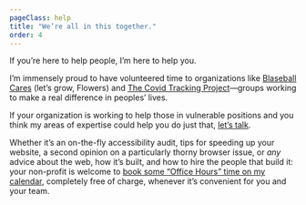 ```yaml
---
pageClass: help
title: "We’re all in this together."
order: 4
---
```


If you’re here to help people, I’m here to help you.

I’m immensely proud to have volunteered time to organizations like [Blaseball Cares](https://www.blaseballcares.com) (let’s grow, Flowers) and [The Covid Tracking Project](https://covidtracking.com/)—groups working to make a real difference in peoples’ lives. 

If your organization is working to help those in vulnerable positions and you think my areas of expertise could help you do just that, [let’s talk](mailto:mat@matmarquis.com). 

Whether it’s an on-the-fly accessibility audit, tips for speeding up your website, a second opinion on a particularly thorny browser issue, or _any_ advice about the web, how it’s built, and how to hire the people that build it: your non-profit is welcome to [book some “Office Hours” time on my calendar](https://calendly.com/mat-marquis/office-hours), completely free of charge, whenever it’s convenient for you and your team.